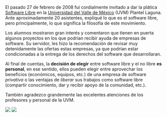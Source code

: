 

El pasado 27 de febrero de 2008 fui cordialmente invitado a dar la plática [Software Libre](../presentaciones/software-libre.html) en la [Universidad del Valle de México](http://www.uvmnet.edu) (UVM) Plantel Laguna. Ante aproximadamente 20 asistentes, expliqué lo que es el software libre, pero principalmente, lo que significa la filosofía de este movimiento.

Los alumnos mostraron gran interés y comentaron que tienen en puerta algunos proyectos en los que podrían recibir ayuda de empresas de software. Su servidor, les hizo la recomendación de revisar muy detenidamente las ofertas estas empresas, ya que podrían estar condicionadas a la entrega de los derechos del software que desarrollaran.

Al final de cuentas, la **decisión de elegir** entre software libre y el no libre **es personal**, en ese sentido, ellos pueden elegir entre aprovechar los beneficios (económicos, equipos, etc.) de una empresa de software _privativa_ o las ventajas de _liberar_ sus trabajos como software libre (compartir conocimiento, dar y recibir apoyo de la comunidad, etc.).

También agradezco grandemente las excelentes atenciones de los profesores y personal de la UVM.

<a href="uvm-conferencia-software-libre/dsc04486.jpg"><img class="img-responsive" src="uvm-conferencia-software-libre/dsc04486-small.jpg"></a> <a href="uvm-conferencia-software-libre/dsc04489.jpg"><img class="img-responsive" src="uvm-conferencia-software-libre/dsc04489-small.jpg"></a>

